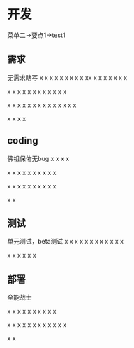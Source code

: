 # 开发

菜单二->要点1->test1

## 需求

无需求瞎写
x
x
x
x
x
x
x
x
x
xx
x
x
x
x
x
x
x

x
x
x
x
x
x
x
x
x
x
x
x

x
x
x
x
x
x
x
x
x
x
x
x
x
x

x
x
x
x
## coding

佛祖保佑无bug
x
x
x
x

x
x
x
x
x
x
x
x
x
x

x
x
x
x
x
x
x
x
x
x

x
x

## 测试

单元测试，beta测试
x
x
x
x
x
x
x
x
x
x
x
x

x
x
x
x
x
x

## 部署

全能战士

x
x
x
x
x
x
x
x
x
x

x
x
x
x
x
x
x
x
x
x
x
x

x
x